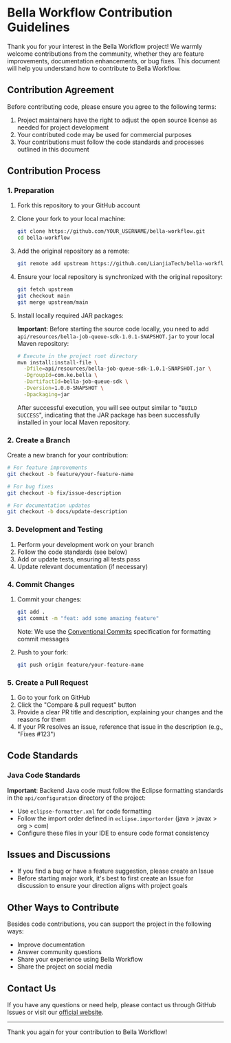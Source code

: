# Bella Workflow Contribution Guidelines

Thank you for your interest in the Bella Workflow project! We warmly welcome contributions from the community, whether they are feature improvements, documentation enhancements, or bug fixes. This document will help you understand how to contribute to Bella Workflow.

## Contribution Agreement

Before contributing code, please ensure you agree to the following terms:

1. Project maintainers have the right to adjust the open source license as needed for project development
2. Your contributed code may be used for commercial purposes
3. Your contributions must follow the code standards and processes outlined in this document

## Contribution Process

### 1. Preparation

1. Fork this repository to your GitHub account
2. Clone your fork to your local machine:
   ```bash
   git clone https://github.com/YOUR_USERNAME/bella-workflow.git
   cd bella-workflow
   ```
3. Add the original repository as a remote:
   ```bash
   git remote add upstream https://github.com/LianjiaTech/bella-workflow.git
   ```
4. Ensure your local repository is synchronized with the original repository:
   ```bash
   git fetch upstream
   git checkout main
   git merge upstream/main
   ```
5. Install locally required JAR packages:
   
   **Important**: Before starting the source code locally, you need to add `api/resources/bella-job-queue-sdk-1.0.1-SNAPSHOT.jar` to your local Maven repository:
   
   ```bash
   # Execute in the project root directory
   mvn install:install-file \
     -Dfile=api/resources/bella-job-queue-sdk-1.0.1-SNAPSHOT.jar \
     -DgroupId=com.ke.bella \
     -DartifactId=bella-job-queue-sdk \
     -Dversion=1.0.0-SNAPSHOT \
     -Dpackaging=jar
   ```
   
   After successful execution, you will see output similar to "`BUILD SUCCESS`", indicating that the JAR package has been successfully installed in your local Maven repository.

### 2. Create a Branch

Create a new branch for your contribution:

```bash
# For feature improvements
git checkout -b feature/your-feature-name

# For bug fixes
git checkout -b fix/issue-description

# For documentation updates
git checkout -b docs/update-description
```

### 3. Development and Testing

1. Perform your development work on your branch
2. Follow the code standards (see below)
3. Add or update tests, ensuring all tests pass
4. Update relevant documentation (if necessary)

### 4. Commit Changes

1. Commit your changes:
   ```bash
   git add .
   git commit -m "feat: add some amazing feature"
   ```
   Note: We use the [Conventional Commits](https://www.conventionalcommits.org/) specification for formatting commit messages

2. Push to your fork:
   ```bash
   git push origin feature/your-feature-name
   ```

### 5. Create a Pull Request

1. Go to your fork on GitHub
2. Click the "Compare & pull request" button
3. Provide a clear PR title and description, explaining your changes and the reasons for them
4. If your PR resolves an issue, reference that issue in the description (e.g., "Fixes #123")

## Code Standards

### Java Code Standards

**Important**: Backend Java code must follow the Eclipse formatting standards in the `api/configuration` directory of the project:

- Use `eclipse-formatter.xml` for code formatting
- Follow the import order defined in `eclipse.importorder` (java > javax > org > com)
- Configure these files in your IDE to ensure code format consistency

## Issues and Discussions

- If you find a bug or have a feature suggestion, please create an Issue
- Before starting major work, it's best to first create an Issue for discussion to ensure your direction aligns with project goals

## Other Ways to Contribute

Besides code contributions, you can support the project in the following ways:

- Improve documentation
- Answer community questions
- Share your experience using Bella Workflow
- Share the project on social media

## Contact Us

If you have any questions or need help, please contact us through GitHub Issues or visit our [official website](https://doc.bella.top/).

---

Thank you again for your contribution to Bella Workflow!
